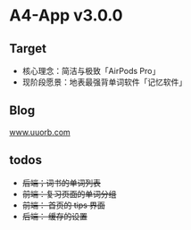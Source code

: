 # A4-App v3.0.0

## Target

- 核心理念：简洁与极致「AirPods Pro」
- 现阶段愿景：地表最强背单词软件「记忆软件」

## Blog

www.uuorb.com

## todos

- ~~后端；词书的单词列表~~
- ~~前端：复习页面的单词分组~~
- ~~前端： 首页的 tips 界面~~
- ~~后端： 缓存的设置~~
